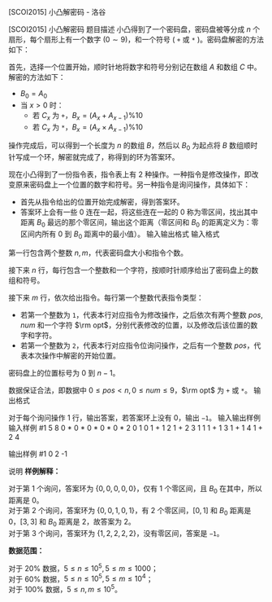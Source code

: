 



[SCOI2015] 小凸解密码 - 洛谷














[SCOI2015] 小凸解密码
题目描述
小凸得到了一个密码盘，密码盘被等分成 $n$ 个扇形，每个扇形上有一个数字 $(0 \sim 9)$，和一个符号 $($ `+` 或 `*` $)$。密码盘解密的方法如下：

首先，选择一个位置开始，顺时针地将数字和符号分别记在数组 $A$ 和数组 $C$ 中。解密的方法如下：

- $B_0 = A_0$
- 当 $x > 0$ 时：
  - 若 $C_x$ 为 `+`，$B_x = (A_x + A_{x - 1}) \% 10$
  - 若 $C_x$ 为 `*`，$B_x = (A_x \times A_{x - 1}) \% 10$

操作完成后，可以得到一个长度为 $n$ 的数组 $B$，然后以 $B_0$ 为起点将 $B$ 数组顺时针写成一个环，解密就完成了，称得到的环为答案环。

现在小凸得到了一份指令表，指令表上有 2 种操作。一种指令是修改操作，即改变原来密码盘上一个位置的数字和符号。另一种指令是询问操作，具体如下：

- 首先从指令给出的位置开始完成解密，得到答案环。
- 答案环上会有一些 $0$ 连在一起，将这些连在一起的 $0$ 称为零区间，找出其中距离 $B_0$ 最远的那个零区间，输出这个距离（零区间和 $B_0$ 的距离定义为：零区间内所有 $0$ 到 $B_0$ 距离中的最小值）。
输入输出格式
输入格式

第一行包含两个整数 $n, m$，代表密码盘大小和指令个数。

接下来 $n$ 行，每行包含一个整数和一个字符，按顺时针顺序给出了密码盘上的数组和符号。

接下来 $m$ 行，依次给出指令。每行第一个整数代表指令类型：

- 若第一个整数为 `1`，代表本行对应指令为修改操作，之后依次有两个整数 $pos, num$ 和一个字符 $\rm opt$，分别代表修改的位置，以及修改后该位置的数字和字符。
- 若第一个整数为 `2`，代表本行对应指令位询问操作，之后有一个整数 $pos$，代表本次操作中解密的开始位置。

密码盘上的位置标号为 $0$ 到 $n - 1$。

数据保证合法，即数据中 $0 \leq pos < n, 0 \leq num \leq 9$，$\rm opt$ 为 `+` 或 `*`。
输出格式

对于每个询问操作 $1$ 行，输出答案，若答案环上没有 $0$，输出 `−1`。
输入输出样例
输入样例 #1
5 8
0 *
0 *
0 *
0 *
0 *
2 0
1 0 1 +
1 2 1 +
2 3
1 1 1 +
1 3 1 +
1 4 1 +
2 4

输出样例 #1
0
2
-1

说明
**样例解释：**

对于第 $1$ 个询问，答案环为 $\{0, 0, 0, 0, 0\}$，仅有 $1$ 个零区间，且 $B_0$ 在其中，所以距离是 $0$。  
对于第 $2$ 个询问，答案环为 $\{0, 0, 1, 0, 1\}$，有 $2$ 个零区间，$[0, 1]$ 和 $B_0$ 距离是 $0$，$[3, 3]$ 和 $B_0$ 距离是 $2$，故答案为 $2$。  
对于第 $3$ 个询问，答案环为 $\{1, 2, 2, 2, 2\}$，没有零区间，答案是 `−1`。

**数据范围：**

对于 $20 \%$ 数据，$5 \leq n \leq 10^5, 5 \leq m \leq 1000$；  
对于 $60 \%$ 数据，$5 \leq n \leq 10^5, 5 \leq m \leq 10^4$；  
对于 $100 \%$ 数据，$5 \leq n, m \leq 10^5$。








